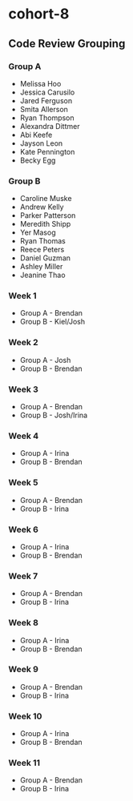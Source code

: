 # cohort-8

## Code Review Grouping

### Group A

* Melissa Hoo
* Jessica Carusilo
* Jared Ferguson
* Smita Allerson
* Ryan Thompson
* Alexandra Dittmer
* Abi Keefe
* Jayson Leon
* Kate Pennington
* Becky Egg

### Group B

* Caroline Muske
* Andrew Kelly
* Parker Patterson
* Meredith Shipp
* Yer Masog
* Ryan Thomas
* Reece Peters
* Daniel Guzman
* Ashley Miller
* Jeanine Thao

### Week 1

* Group A - Brendan
* Group B - Kiel/Josh

### Week 2

* Group A - Josh
* Group B - Brendan

### Week 3

* Group A - Brendan
* Group B - Josh/Irina

### Week 4

* Group A - Irina
* Group B - Brendan

### Week 5

* Group A - Brendan
* Group B - Irina

### Week 6

* Group A - Irina
* Group B - Brendan

### Week 7

* Group A - Brendan
* Group B - Irina

### Week 8

* Group A - Irina
* Group B - Brendan

### Week 9

* Group A - Brendan
* Group B - Irina

### Week 10

* Group A - Irina
* Group B - Brendan

### Week 11

* Group A - Brendan
* Group B - Irina
